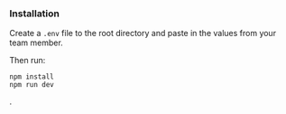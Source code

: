 ### Installation

Create a `.env` file to the root directory and paste in the values from your team member.

Then run:

```
npm install
npm run dev
```

.
